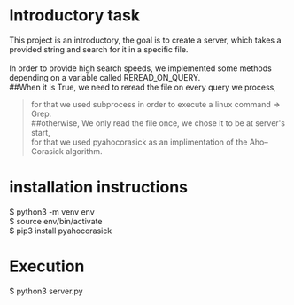 # Introductory task

This project is an introductory, the goal is to create a server, which takes a provided string and search for it in a specific file.<br />
<br />
In order to provide high search speeds, we implemented some methods depending on a variable called REREAD_ON_QUERY.<br />
##When it is True, we need to reread the file on every query we process, <br />
> for that we used subprocess in order to execute a linux command => Grep.<br />
##otherwise, We only read the file once, we chose it to be at server's start, <br />
> for that we used pyahocorasick as an implimentation of the Aho–Corasick algorithm.<br />

# installation instructions

  $ python3 -m venv env<br />
  $ source env/bin/activate<br />
  $ pip3 install pyahocorasick<br />

# Execution

  $ python3 server.py
